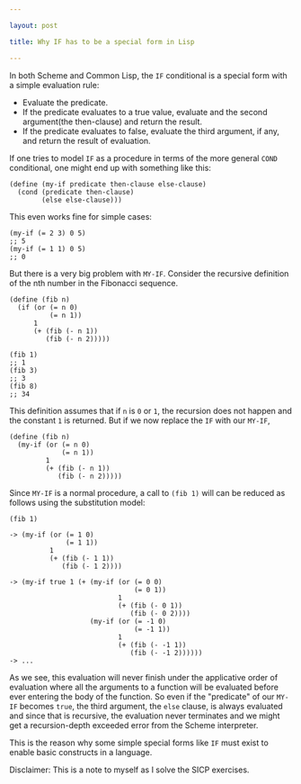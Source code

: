 ```yaml
---

layout: post

title: Why IF has to be a special form in Lisp

---
```



In both Scheme and Common Lisp, the `IF` conditional is a special form
with a simple evaluation rule:

- Evaluate the predicate.
- If the predicate evaluates to a true value, evaluate and the second
  argument(the then-clause) and return the result.
- If the predicate evaluates to false, evaluate the third argument, if
  any, and return the result of evaluation.

If one tries to model ``IF`` as a procedure in terms of the more general
``COND`` conditional, one might end up with something like this:

    (define (my-if predicate then-clause else-clause)
      (cond (predicate then-clause)
            (else else-clause)))

This even works fine for simple cases:

    (my-if (= 2 3) 0 5)
    ;; 5
    (my-if (= 1 1) 0 5)
    ;; 0

But there is a very big problem with ``MY-IF``. Consider the recursive
definition of the nth number in the Fibonacci sequence.

    (define (fib n)
      (if (or (= n 0)
              (= n 1))
          1
          (+ (fib (- n 1))
             (fib (- n 2)))))
    
    (fib 1)
    ;; 1
    (fib 3)
    ;; 3
    (fib 8)
    ;; 34

This definition assumes that if ``n`` is ``0`` or ``1``, the recursion
does not happen and the constant ``1`` is returned. But if we now
replace the ``IF`` with our ``MY-IF``,

    (define (fib n)
      (my-if (or (= n 0)
                 (= n 1))
             1
             (+ (fib (- n 1))
                (fib (- n 2)))))


Since ``MY-IF`` is a normal procedure, a call to ``(fib 1)`` will can
be reduced as follows using the substitution model:

    (fib 1)

    -> (my-if (or (= 1 0)
                  (= 1 1))
              1
              (+ (fib (- 1 1))
                 (fib (- 1 2))))

    -> (my-if true 1 (+ (my-if (or (= 0 0)
                                   (= 0 1))
                               1
                               (+ (fib (- 0 1))
                                  (fib (- 0 2))))
                        (my-if (or (= -1 0)
                                   (= -1 1))
                               1
                               (+ (fib (- -1 1))
                                  (fib (- -1 2))))))
    -> ...

As we see, this evaluation will never finish under the applicative
order of evaluation where all the arguments to a function will be
evaluated before ever entering the body of the function. So even if
the "predicate" of our ``MY-IF`` becomes ``true``, the third argument,
the ``else`` clause, is always evaluated and since that is recursive,
the evaluation never terminates and we might get a recursion-depth
exceeded error from the Scheme interpreter.

This is the reason why some simple special forms like ``IF`` must
exist to enable basic constructs in a language. 

Disclaimer: This is a note to myself as I solve the SICP exercises.

